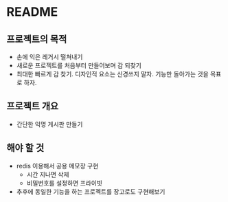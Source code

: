 # README

## 프로젝트의 목적
- 손에 익은 레거시 떨쳐내기
- 새로운 프로젝트를 처음부터 만들어보며 감 되찾기
- 최대한 빠르게 감 찾기. 디자인적 요소는 신경쓰지 말자. 기능만 돌아가는 것을 목표로 하자.

## 프로젝트 개요
- 간단한 익명 게시판 만들기

## 해야 할 것
- redis 이용해서 공용 메모장 구현
  - 시간 지나면 삭제
  - 비밀번호를 설정하면 프라이빗
- 추후에 동일한 기능을 하는 프로젝트를 장고로도 구현해보기
